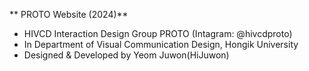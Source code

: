** PROTO Website (2024)**
- HIVCD Interaction Design Group PROTO (Intagram: @hivcdproto)
- In Department of Visual Communication Design, Hongik University
- Designed & Developed by Yeom Juwon(HiJuwon)
